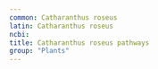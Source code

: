 ```yaml
---
common: Catharanthus roseus
latin: Catharanthus roseus
ncbi: 
title: Catharanthus roseus pathways
group: "Plants"
---
```

